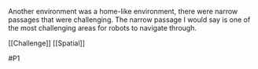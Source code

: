 Another environment was a home-like environment, there were narrow passages that were challenging. The narrow passage I would say is one of the most challenging areas for robots to navigate through.

[[Challenge]]
[[Spatial]]

#P1 